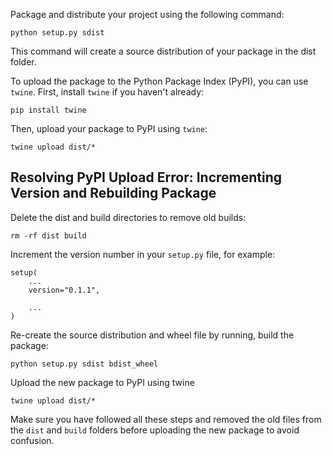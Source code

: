 Package and distribute your project using the following command:

`python setup.py sdist`

This command will create a source distribution of your package in the dist folder.

To upload the package to the Python Package Index (PyPI), you can use `twine`. First, install `twine` if you haven't already:

```
pip install twine
```

Then, upload your package to PyPI using `twine`:

```
twine upload dist/*
```

## Resolving PyPI Upload Error: Incrementing Version and Rebuilding Package

Delete the dist and build directories to remove old builds:

```
rm -rf dist build
```

Increment the version number in your `setup.py` file, for example:

```
setup(
    ...
    version="0.1.1",

    ...
)
```

Re-create the source distribution and wheel file by running, build the package:

```
python setup.py sdist bdist_wheel
```

Upload the new package to PyPI using twine

```
twine upload dist/*
```

Make sure you have followed all these steps and removed the old files from the `dist` and `build` folders before uploading the new package to avoid confusion.
